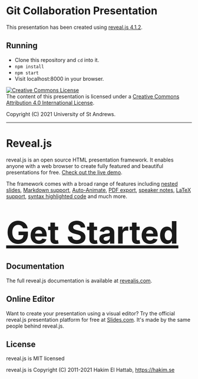 # Git Collaboration Presentation

This presentation has been created using [reveal.js
4.1.2](https://github.com/hakimel/reveal.js/tree/a453ac08a82069cd0a32109982b979232f7631f6).

## Running

- Clone this repository and `cd` into it.
- `npm install`
- `npm start`
- Visit localhost:8000 in your browser.

<a rel="license" href="http://creativecommons.org/licenses/by/4.0/">
  <img alt="Creative Commons License" style="border-width:0" src="https://i.creativecommons.org/l/by/4.0/88x31.png" />
</a>
<br />
The content of this presentation is licensed under a
<a rel="license" href="http://creativecommons.org/licenses/by/4.0/">
  Creative Commons Attribution 4.0 International License</a>.

Copyright (C) 2021 University of St Andrews.

---

# Reveal.js

reveal.js is an open source HTML presentation framework. It enables anyone with
a web browser to create fully featured and beautiful presentations for free.
[Check out the live demo](https://revealjs.com/).

The framework comes with a broad range of features including [nested
slides](https://revealjs.com/vertical-slides/), [Markdown
support](https://revealjs.com/markdown/),
[Auto-Animate](https://revealjs.com/auto-animate/), [PDF
export](https://revealjs.com/pdf-export/), [speaker
notes](https://revealjs.com/speaker-view/), [LaTeX
support](https://revealjs.com/math/), [syntax highlighted
code](https://revealjs.com/code/) and much more.

<h1>
  <a href="https://revealjs.com/installation" style="font-size: 3em;">Get
  Started</a>
</h1>

## Documentation
The full reveal.js documentation is available at
[revealjs.com](https://revealjs.com).

## Online Editor
Want to create your presentation using a visual editor? Try the official
reveal.js presentation platform for free at [Slides.com](https://slides.com).
It's made by the same people behind reveal.js.

## License

reveal.js is MIT licensed

reveal.js is Copyright (C) 2011-2021 Hakim El Hattab, https://hakim.se
